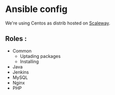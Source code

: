 # Ansible config

We're using Centos as distrib hosted on [Scaleway](https://www.scaleway.com/).

## Roles : 
* Common
  * Uptading packages
  * Installing
* Java
* Jenkins
* MySQL
* Nginx
* PHP
